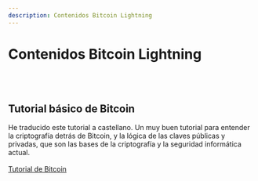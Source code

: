 ```yaml
---
description: Contenidos Bitcoin Lightning
---
```


<h1>Contenidos Bitcoin Lightning</h1>
<br><br>

<h2 >Tutorial básico de Bitcoin</h2>

<p>He traducido este tutorial a castellano. Un muy buen tutorial para entender la criptografía detrás de Bitcoin, y la lógica de las claves públicas y privadas, que son las bases de la criptografía y la seguridad informática actual. <br><br>
<a class=center_element  href="https://trybitcoin.satsie.dev/es.html" target="_blank">Tutorial de Bitcoin</a>
<br><br>
